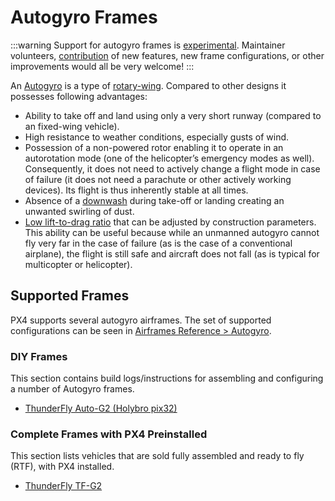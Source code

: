 # Autogyro Frames

<LinkedBadge type="warning" text="Experimental" url="../airframes/#experimental-vehicles"/>

:::warning
Support for autogyro frames is [experimental](../airframes/index.md#experimental-vehicles).
Maintainer volunteers, [contribution](../contribute/index.md) of new features, new frame configurations, or other improvements would all be very welcome!
:::

An [Autogyro](https://en.wikipedia.org/wiki/Autogyro) is a type of [rotary-wing](https://en.wikipedia.org/wiki/Rotorcraft).
Compared to other designs it possesses following advantages:

- Ability to take off and land using only a very short runway (compared to an fixed-wing vehicle).
- High resistance to weather conditions, especially gusts of wind.
- Possession of a non-powered rotor enabling it to operate in an autorotation mode (one of the helicopter’s emergency modes as well).
  Consequently, it does not need to actively change a flight mode in case of failure (it does not need a parachute or other actively working devices).
  Its flight is thus inherently stable at all times.
- Absence of a [downwash](https://en.wikipedia.org/wiki/Downwash) during take-off or landing creating an unwanted swirling of dust.
- [Low lift-to-drag ratio](https://en.wikipedia.org/wiki/Lift-to-drag_ratio) that can be adjusted by construction parameters.
  This ability can be useful because while an unmanned autogyro cannot fly very far in the case of failure (as is the case of a conventional airplane), the flight is still safe and aircraft does not fall (as is typical for multicopter or helicopter).

## Supported Frames

PX4 supports several autogyro airframes.
The set of supported configurations can be seen in [Airframes Reference > Autogyro](../airframes/airframe_reference.md#autogyro).

### DIY Frames

This section contains build logs/instructions for assembling and configuring a number of Autogyro frames.

- [ThunderFly Auto-G2 (Holybro pix32)](../frames_autogyro/thunderfly_auto_g2.md)

### Complete Frames with PX4 Preinstalled

This section lists vehicles that are sold fully assembled and ready to fly (RTF), with PX4 installed.

- [ThunderFly TF-G2](https://www.thunderfly.cz/tf-g2.html)
